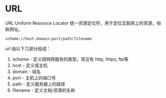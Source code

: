 # URL

URL Uniform Resource Locator 统一资源定位符，用于定位互联网上的资源，俗称网址。

```url
scheme://host.domain:port/path/filename
```

url 由以下几部分组成：

1. scheme - 定义因特网服务的类型。常见有 http, https, ftp等
2. host - 定义域主机
3. domain - 域名
4. port - 主机上的端口号
5. path - 定义服务器上的路径
6. filename - 定义文档/资源的名称
